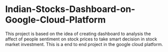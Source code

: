 # Indian-Stocks-Dashboard-on-Google-Cloud-Platform
This project is based on the idea of creating dashboard to analysis the affect of people sentiment on stock prices to take smart decision in stock market investment. This is a end to end project in the google cloud platform.
